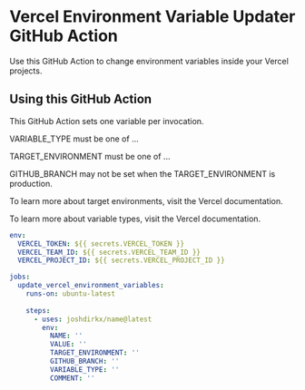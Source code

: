 # Vercel Environment Variable Updater GitHub Action

Use this GitHub Action to change environment variables inside your Vercel 
projects.

## Using this GitHub Action

This GitHub Action sets one variable per invocation.

VARIABLE_TYPE must be one of ...

TARGET_ENVIRONMENT must be one of ...

GITHUB_BRANCH may not be set when the TARGET_ENVIRONMENT is production.

To learn more about target environments, visit the Vercel documentation.

To learn more about variable types, visit the Vercel documentation.

```yaml
env:
  VERCEL_TOKEN: ${{ secrets.VERCEL_TOKEN }}
  VERCEL_TEAM_ID: ${{ secrets.VERCEL_TEAM_ID }}
  VERCEL_PROJECT_ID: ${{ secrets.VERCEL_PROJECT_ID }}

jobs:
  update_vercel_environment_variables:
    runs-on: ubuntu-latest
    
    steps:
      - uses: joshdirkx/name@latest
        env:
          NAME: ''
          VALUE: ''
          TARGET_ENVIRONMENT: ''
          GITHUB_BRANCH: ''
          VARIABLE_TYPE: ''
          COMMENT: ''
```
